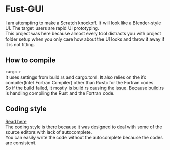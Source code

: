 # Fust-GUI
I am attempting to make a Scratch knockoff. It will look like a Blender-style UI. The target users are rapid UI prototyping.  
This project was here because almost every tool distracts you with project folder setup when you only care how about the UI looks and throw it away if it is not fitting.

## How to compile
`cargo r`  
It uses settings from build.rs and cargo.toml. It also relies on the ifx compiler(Intel Fortran Compiler) other than Rustc for the Fortran codes.  
So if the build failed, it mostly is build.rs causing the issue. Because build.rs is handling compiling the Rust and the Fortran code.

## Coding style
[Read here](coding_style.md)  
The coding style is there because it was designed to deal with some of the source editors with lack of autocomplete.  
You can easily write the code without the autocomplete because the codes are consistent.
